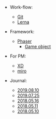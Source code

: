 - Work-flow:
  - [Git](/note/git.md)
  - [Lerna](/lerna/index.md)

- Framework:
  - [Phaser](/phaser/index.md)
    - [Game object](/phaser/game-object.md)

- For PM:
  - [XD](/production-manager/xd.md)
  - [miro](/todo)

- Journal:
  - [2019.08.10](/journal/2019.08.10.md)
  - [2019.07.25](/journal/2019.07.25.md)
  - [2018.05.16](/journal/2018.05.16.md)
  - [2018.05.11](/journal/2018.05.11.md)
  - [2018.05.10](/journal/2018.05.10.md)
